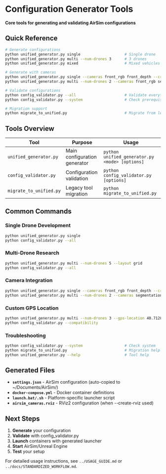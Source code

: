 # Configuration Generator Tools

**Core tools for generating and validating AirSim configurations**

## Quick Reference

```bash
# Generate configurations
python unified_generator.py single                    # Single drone
python unified_generator.py multi --num-drones 3      # 3 drones
python unified_generator.py mixed                     # Mixed vehicles

# Generate with cameras
python unified_generator.py single --cameras front_rgb front_depth --create-rviz
python unified_generator.py multi --num-drones 2 --cameras front_rgb segmentation_cam --create-rviz

# Validate configurations  
python config_validator.py --all                      # Validate everything
python config_validator.py --system                   # Check prerequisites

# Migration support
python migrate_to_unified.py                          # Migrate from legacy tools
```

## Tools Overview

| Tool | Purpose | Usage |
|------|---------|-------|
| `unified_generator.py` | Main configuration generator | `python unified_generator.py <mode> [options]` |
| `config_validator.py` | Configuration validation | `python config_validator.py [options]` |
| `migrate_to_unified.py` | Legacy tool migration | `python migrate_to_unified.py` |

## Common Commands

### Single Drone Development
```bash
python unified_generator.py single
python config_validator.py --all
```

### Multi-Drone Research  
```bash
python unified_generator.py multi --num-drones 5 --layout grid
python config_validator.py --all
```

### Camera Integration
```bash
python unified_generator.py single --cameras front_rgb front_depth --create-rviz
python unified_generator.py multi --num-drones 2 --cameras segmentation_cam --create-rviz
```

### Custom GPS Location
```bash
python unified_generator.py multi --num-drones 3 --gps-location 40.7128 -74.0060 10
python config_validator.py --compatibility
```

### Troubleshooting
```bash
python config_validator.py --system                   # Check system
python migrate_to_unified.py                          # Migration help
python unified_generator.py --help                    # Tool help
```

## Generated Files

- **`settings.json`** - AirSim configuration (auto-copied to ~/Documents/AirSim/)
- **`docker-compose.yml`** - Docker container definitions
- **`launch.bat/.sh`** - Platform-specific launcher script
- **`airsim_cameras.rviz`** - RViz2 configuration (when --create-rviz used)

## Next Steps

1. **Generate** your configuration
2. **Validate** with config_validator.py
3. **Launch** containers with generated launcher
4. **Start** AirSim/Unreal Engine
5. **Test** your setup

For detailed usage instructions, see `../USAGE_GUIDE.md` or `../docs/STANDARDIZED_WORKFLOW.md`.